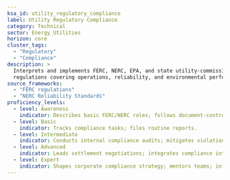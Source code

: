 ```yaml
---
ksa_id: utility_regulatory_compliance
label: Utility Regulatory Compliance
category: Technical
sector: Energy_Utilities
horizon: core
cluster_tags:
  - "Regulatory"
  - "Compliance"
description: >
  Interprets and implements FERC, NERC, EPA, and state utility-commission
  regulations covering operations, reliability, and environmental performance.
source_frameworks:
  - "FERC regulations"
  - "NERC Reliability Standards"
proficiency_levels:
  - level: Awareness
    indicator: Describes basic FERC/NERC roles; follows document-control.
  - level: Basic
    indicator: Tracks compliance tasks; files routine reports.
  - level: Intermediate
    indicator: Conducts internal compliance audits; mitigates violations.
  - level: Advanced
    indicator: Leads settlement negotiations; integrates compliance into OMS/EMS systems.
  - level: Expert
    indicator: Shapes corporate compliance strategy; mentors teams; influences regulatory policy.
---
```

